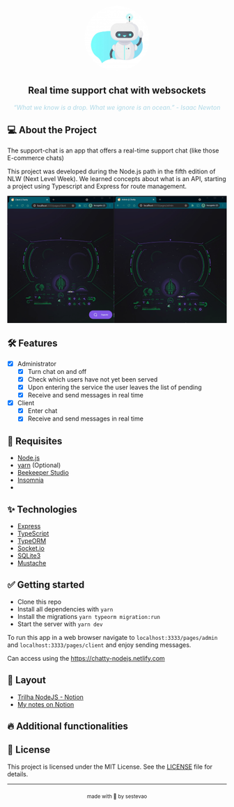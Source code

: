 <div align="center">
  <img style="border-radius:50%;" src="https://github.com/sestevao/chatty/blob/main/.github/chat-bot.jpg?raw=true" width=150 />
</div>

<h2 align="center">Real time support chat with websockets</h2>

<p align="center" style="color:lightblue; font-style:italic;">“What we know is a drop. What we ignore is an ocean.” - <em>Isaac Newton</em></p>

## 💻 About the Project

The support-chat is an app that offers a real-time support chat (like those E-commerce chats)

This project was developed during the Node.js path in the fifth edition of NLW (Next Level Week). We learned concepts about what is an API, starting a project using Typescript and Express for route management.

<img src="https://github.com/sestevao/chatty/blob/main/.github/Animation.gif?raw=true" alt="projeto">

## 🛠️ Features

- [x] Administrator
  - [x] Turn chat on and off
  - [x] Check which users have not yet been served
  - [x] Upon entering the service the user leaves the list of pending
  - [x] Receive and send messages in real time
- [x] Client
  - [x] Enter chat
  - [x] Receive and send messages in real time
  
## 🚀 Requisites

- [Node.js](https://nodejs.org/en/)
- [yarn](https://yarnpkg.com/) (Optional)
- [Beekeeper Studio](https://www.beekeeperstudio.io/)
- [Insomnia](https://insomnia.rest/)
- 
## ✨ Technologies

- [Express](https://expressjs.com/)
- [TypeScript](https://www.typescriptlang.org/)
- [TypeORM](https://typeorm.io/#/)
- [Socket.io](https://socket.io/)
- [SQLite3](https://www.sqlite.org/index.html)
- [Mustache](https://mustache.github.io/)

## ✅ Getting started

- Clone this repo
- Install all dependencies with `yarn`
- Install the migrations `yarn typeorm migration:run`
- Start the server with `yarn dev`

To run this app in a web browser
navigate to `localhost:3333/pages/admin` and `localhost:3333/pages/client` and enjoy sending messages.

Can access using the https://chatty-nodejs.netlify.com

## 🎨 Layout

- [Trilha NodeJS - Notion](https://www.notion.so/Trilha-Node-js-0b238db0256c4ce889df0e9ce92f4a68)
- [My notes on Notion](https://www.notion.so/Trilha-Node-js-99e5035e5dfb425fa86292f91ff352ba)

## 🔥 Additional functionalities

## 📝 License

This project is licensed under the MIT License. See the [LICENSE](LICENSE.md) file for details.

---

<p align="center"><sub>made with 💜 by sestevao</sub></p>

